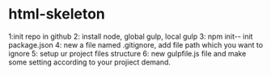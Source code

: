 # html-skeleton
1:init repo in github
2: install node, global gulp, local gulp
3: npm init-- init package.json
4: new a file named .gitignore, add file path which you want to ignore
5: setup ur project files structure
6: new gulpfile.js file and make some setting according to your projiect demand.